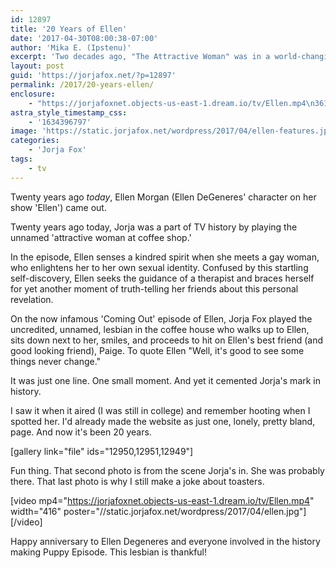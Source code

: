 ```yaml
---
id: 12897
title: '20 Years of Ellen'
date: '2017-04-30T08:00:38-07:00'
author: 'Mika E. (Ipstenu)'
excerpt: 'Two decades ago, "The Attractive Woman" was in a world-changing episode of a sitcom.'
layout: post
guid: 'https://jorjafox.net/?p=12897'
permalink: /2017/20-years-ellen/
enclosure:
    - "https://jorjafoxnet.objects-us-east-1.dream.io/tv/Ellen.mp4\n3616913\nvideo/mp4\n"
astra_style_timestamp_css:
    - '1634396797'
image: 'https://static.jorjafox.net/wordpress/2017/04/ellen-features.jpg'
categories:
    - 'Jorja Fox'
tags:
    - tv
---
```


Twenty years ago <em>today</em>, Ellen Morgan (Ellen DeGeneres' character on her show 'Ellen') came out.

Twenty years ago today, Jorja was a part of TV history by playing the unnamed 'attractive woman at coffee shop.'

In the episode, Ellen senses a kindred spirit when she meets a gay woman, who enlightens her to her own sexual identity. Confused by this startling self-discovery, Ellen seeks the guidance of a therapist and braces herself for yet another moment of truth-telling her friends about this personal revelation.

On the now infamous 'Coming Out' episode of Ellen, Jorja Fox played the uncredited, unnamed, lesbian in the coffee house who walks up to Ellen, sits down next to her, smiles, and proceeds to hit on Ellen's best friend (and good looking friend), Paige. To quote Ellen "Well, it's good to see some things never change."

It was just one line. One small moment. And yet it cemented Jorja's mark in history.

I saw it when it aired (I was still in college) and remember hooting when I spotted her. I'd already made the website as just one, lonely, pretty bland, page. And now it's been 20 years.

[gallery link="file" ids="12950,12951,12949"]

Fun thing. That second photo is from the scene Jorja's in. She was probably there. That last photo is why I still make a joke about toasters.

[video mp4="https://jorjafoxnet.objects-us-east-1.dream.io/tv/Ellen.mp4" width="416" poster="//static.jorjafox.net/wordpress/2017/04/ellen.jpg"][/video]

Happy anniversary to Ellen Degeneres and everyone involved in the history making Puppy Episode. This lesbian is thankful!